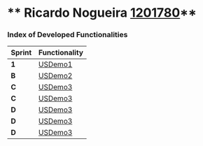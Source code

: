 ** Ricardo Nogueira [1201780](./)** 
===============================


### Index of Developed Functionalities ###


| Sprint | Functionality     |
|--------|--------------------|
| **1**  | [USDemo1](USDemo1) |
| **B**  | [USDemo2](USDemo2) |
| **C**  | [USDemo3](USDemo3) |
| **C**  | [USDemo3](USDemo4) |
| **D**  | [USDemo3](USDemo5) |
| **D**  | [USDemo3](USDemo6) |
| **D**  | [USDemo3](USDemo7) |